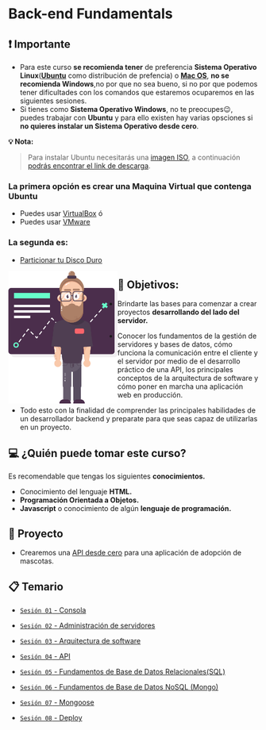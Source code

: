 # Back-end Fundamentals

## ❗ Importante

+ Para este curso **se recomienda tener** de preferencia **Sistema Operativo Linux**(**[Ubuntu](https://ubuntu.com)** como distribución de prefencia) o **[Mac OS](https://www.apple.com/mx/macos/what-is/)**, **no se recomienda Windows**,no por que no sea bueno, si no por que podemos tener dificultades con los comandos que estaremos ocuparemos en las siguientes sesiones.
+ Si tienes como **Sistema Operativo Windows**, no te preocupes😉, puedes trabajar con **Ubuntu** y para ello existen hay varias opsciones si **no quieres instalar un Sistema Operativo desde cero**.

**💡 Nota:**

>Para instalar Ubuntu necesitarás una [imagen ISO](https://www.aboutespanol.com/que-es-una-imagen-iso-3507896), a  continuación [podrás encontrar el link de descarga](https://ubuntu.com/download/desktop).

  ### La primera opción es crear una Maquina Virtual que contenga Ubuntu
  + Puedes usar [VirtualBox](https://www.genbeta.com/paso-a-paso/como-crear-una-maquina-virtual-en-windows-para-ejecutar-linux) ó
  + Puedes usar [VMware](https://www.codigonaranja.com/instalar-linux-windows-10-usando-una-maquina-virtual)
  ### La segunda es:
  + [Particionar tu Disco Duro](https://www.xataka.com/basics/particiones-de-disco-duro-que-son-y-como-hacerlas-en-windows)

<img src="img/img.png" width="220" align="left" >

## 🎯 Objetivos:

- Brindarte las bases para comenzar a crear proyectos **desarrollando del lado del servidor.**

- Conocer los fundamentos de la gestión de servidores y bases de datos, cómo funciona la comunicación entre el cliente y el servidor por medio de el desarrollo práctico de una API, los principales conceptos de la arquitectura de software y cómo poner en marcha una aplicación web en producción.

- Todo esto con la finalidad de comprender las principales habilidades de un desarrollador backend y preparate para que seas capaz de utilizarlas en un proyecto.

## 💻 ¿Quién puede tomar este curso?
Es recomendable que tengas los siguientes **conocimientos.**
- Conocimiento del lenguaje **HTML.**
- **Programación Orientada a Objetos.**
- **Javascript** o conocimiento de algún **lenguaje de programación.**

## 🚀 Proyecto

- Crearemos una [API desde cero](./Sesion-03/Ejemplo-02) para una aplicación de adopción de mascotas.

## 📋 Temario

- [`Sesión 01` - Consola](Sesion-01/)

- [`Sesión 02` - Administración de servidores](Sesion-02)

- [`Sesión 03` - Arquitectura de software](Sesion-03)

- [`Sesión 04` - API](Sesion-04)

- [`Sesión 05` - Fundamentos de Base de Datos Relacionales(SQL)](Sesion-05)

- [`Sesión 06` - Fundamentos de Base de Datos NoSQL (Mongo)](Sesion-06)

- [`Sesión 07` - Mongoose](Sesion-07)

- [`Sesión 08` - Deploy](Sesion-08)
